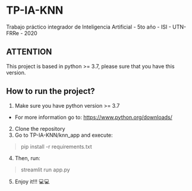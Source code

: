 # TP-IA-KNN

Trabajo práctico integrador de Inteligencia Artificial - 5to año - ISI - UTN-FRRe - 2020

## ATTENTION

This project is based in python >= 3.7, please sure that you have this version.

## How to run the project?

1. Make sure you have python version >= 3.7
* For more information go to: https://www.python.org/downloads/
2. Clone the repository
3. Go to TP-IA-KNN/knn_app and execute: 
>pip install -r requirements.txt
4. Then, run: 
>streamlit run app.py
5. Enjoy it!!! 💻💻

<!-- First, go to the knn_app "cd knn_app".
Run "python setup.py install"
Check, that all dependencies are installed
Then, run "streamlit run app.py" and enjoy!! -->
